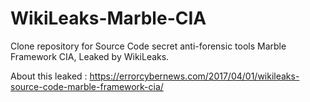 # WikiLeaks-Marble-CIA
Clone repository for Source Code secret anti-forensic tools Marble Framework CIA, Leaked by WikiLeaks.

About this leaked : https://errorcybernews.com/2017/04/01/wikileaks-source-code-marble-framework-cia/
